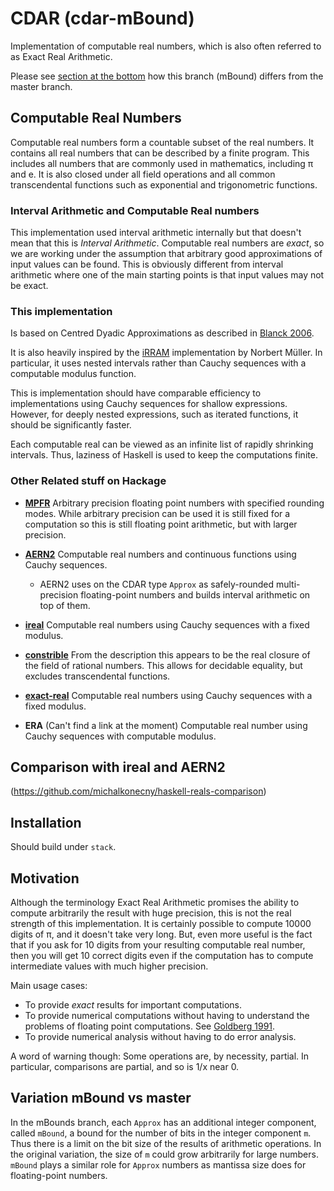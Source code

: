 # CDAR (cdar-mBound)

Implementation of computable real numbers, which is also often referred to as Exact Real Arithmetic.

Please see [section at the bottom](#variation-mbound-vs-master) how this branch (mBound) differs from the master branch.

## Computable Real Numbers

Computable real numbers form a countable subset of the real numbers. It contains all real numbers that can be described by a finite program.  This includes all numbers that are commonly used in mathematics, including π and e. It is also closed under all field operations and all common transcendental functions such as exponential and trigonometric functions.

### Interval Arithmetic and Computable Real numbers

This implementation used interval arithmetic internally but that doesn't mean that this is _Interval Arithmetic_. Computable real numbers are _exact_, so we are working under the assumption that arbitrary good approximations of input values can be found. This is obviously different from interval arithmetic where one of the main starting points is that input values may not be exact.

### This implementation

Is based on Centred Dyadic Approximations as described in [Blanck 2006](http://cs.swan.ac.uk/~csjens/pdf/centred.pdf).

It is also heavily inspired by the [iRRAM](http://irram.uni-trier.de/) implementation by Norbert Müller. In particular, it uses nested intervals rather than Cauchy sequences with a computable modulus function.

This is implementation should have comparable efficiency to implementations using Cauchy sequences for shallow expressions. However, for deeply nested expressions, such as iterated functions, it should be significantly faster.

Each computable real can be viewed as an infinite list of rapidly shrinking intervals. Thus, laziness of Haskell is used to keep the computations finite.

### Other Related stuff on Hackage

* [**MPFR**](https://hackage.haskell.org/package/hmpfr-0.4.3/docs/Data-Number-MPFR.html) Arbitrary precision floating point numbers with specified rounding modes. While arbitrary precision can be used it is still fixed for a computation so this is still floating point arithmetic, but with larger precision.

* [**AERN2**](https://hackage.haskell.org/package/aern2-real) Computable real numbers and continuous functions using Cauchy sequences. 

  * AERN2 uses on the CDAR type `Approx` as safely-rounded multi-precision floating-point numbers and builds interval arithmetic on top of them.

* [**ireal**](http://hackage.haskell.org/package/ireal) Computable real numbers using Cauchy sequences with a fixed modulus.

* [**constrible**](http://hackage.haskell.org/package/constructible) From the description this appears to be the real closure of the field of rational numbers. This allows for decidable equality, but excludes transcendental functions.

* [**exact-real**](http://hackage.haskell.org/package/exact-real) Computable real numbers using Cauchy sequences with a fixed modulus.

* **ERA** (Can't find a link at the moment) Computable real number using Cauchy sequences with computable modulus.

## Comparison with ireal and AERN2

(https://github.com/michalkonecny/haskell-reals-comparison)

## Installation

Should build under `stack`.

## Motivation

Although the terminology Exact Real Arithmetic promises the ability to compute arbitrarily the result with huge precision, this is not the real strength of this implementation. It is certainly possible to compute 10000 digits of π, and it doesn't take very long. But, even more useful is the fact that if you ask for 10 digits from your resulting computable real number, then you will get 10 correct digits even if the computation has to compute intermediate values with much higher precision.

Main usage cases:
* To provide _exact_ results for important computations.
* To provide numerical computations without having to understand the problems of floating point computations. See [Goldberg 1991](http://dl.acm.org/citation.cfm?id=103163).
* To provide numerical analysis without having to do error analysis.

A word of warning though: Some operations are, by necessity, partial. In particular, comparisons are partial, and so is 1/x near 0.

<!-- ## Examples -->

## Variation mBound vs master

In the mBounds branch, each `Approx` has an additional integer component, called `mBound`, a bound for the number of bits in the integer component `m`.  Thus there is a limit on the bit size of the results of arithmetic operations.
In the original variation, the size of `m` could grow arbitrarily for large numbers.  
`mBound` plays a similar role for `Approx` numbers as mantissa size does for floating-point numbers.
